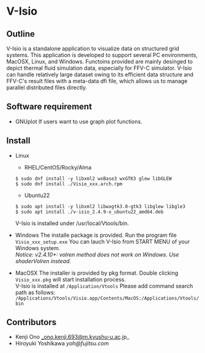 # V-Isio

## Outline
V-Isio is a standalone application to visualize data on structured grid systems. This application is developed to support several PC environments, MacOSX, Linux, and Windows. Functoins provided are mainly desinged to depict thermal fluid simulation data, especially for FFV-C simulator. V-Isio can handle relatively large dataset owing to its efficient data structure and FFV-C's result files with a meta-data dfi file, which allows us to manage parallel distributed files directly.

## Software requirement
- GNUplot
If users want to use graph plot functions.

## Install
- Linux
	- RHEL/CentOS/Rocky/Alma
  ```
  $ sudo dnf install -y libxml2 wxBase3 wxGTK3 glew libGLEW
  $ sudo dnf install ./Visio_xxx.arch.rpm
  ```
	- Ubuntu22
  ```
  $ sudo apt install -y libxml2 libwxgtk3.0-gtk3 libglew libgle3
  $ sudo apt install ./v-isio_2.4.9-x_ubuntu22_amd64.deb
  ```

  V-Isio is installed under /usr/local/Vtools/bin.

- Windows
The installe package is provided. Run the program file `Visio_xxx_setup.exe`
You can lauch V-Isio from START MENU of your Windows system.<br>
<i>Notice: v2.4.10+: volren method does not work on Windows. Use shaderVolren instead.</i>

- MacOSX
The installer is provided by pkg format. Double clicking `Visio_xxx.pkg` will start installation process.<br/>
V-Isio is installed at `/Application/Vtools`
Please add command search path as follows:
`/Applications/Vtools/Visio.app/Contents/MacOS:/Applications/Vtools/bin`

## Contributors
- Kenji Ono  _ono.kenji.693@m.kyushu-u.ac.jp_
- Hiroyuki Yoshikawa  _yoh@fujitsu.com_

